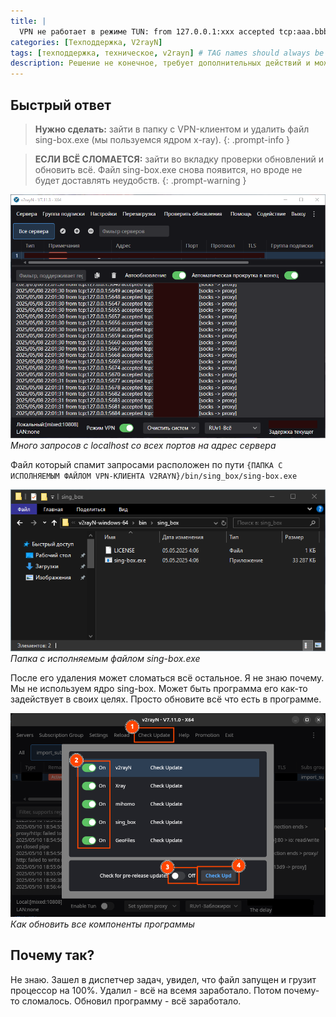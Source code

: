 ```yaml
---
title: |
  VPN не работает в режиме TUN: from 127.0.0.1:xxx accepted tcp:aaa.bbb.ccc.ddd:433 [socks->proxy]
categories: [Техподдержка, V2rayN]
tags: [техподдержка, техническое, v2rayn] # TAG names should always be lowercase
description: Решение не конечное, требует дополнительных действий и может временно сломать вообще всё, но в итоге всё работает.
---
```


## Быстрый ответ

> **Нужно сделать:** зайти в папку с VPN-клиентом и удалить файл sing-box.exe (мы пользуемся ядром x-ray).
{: .prompt-info }

> **ЕСЛИ ВСЁ СЛОМАЕТСЯ:** зайти во вкладку проверки обновлений и обновить всё. Файл sing-box.exe снова появится, но вроде не будет доставлять неудобств.
{: .prompt-warning }

![Как выглядит проблема](/assets/localhost-spam.webp)
_Много запросов с localhost со всех портов на адрес сервера_

Файл который спамит запросами расположен по пути `{ПАПКА С ИСПОЛНЯЕМЫМ ФАЙЛОМ VPN-КЛИЕНТА V2RAYN}/bin/sing_box/sing-box.exe`

![Виновник спама](/assets/sing-box-exe.webp)
_Папка с исполняемым файлом sing-box.exe_

После его удаления может сломаться всё остальное. Я не знаю почему. Мы не используем ядро sing-box. Может быть программа его как-то задействует в своих целях. Просто обновите всё что есть в программе.

![Виновник спама](/assets/how-to-update.webp)
_Как обновить все компоненты программы_

## Почему так?

Не знаю. Зашел в диспетчер задач, увидел, что файл запущен и грузит процессор на 100%. Удалил - всё на всемя заработало. Потом почему-то сломалось. Обновил программу - всё заработало.
